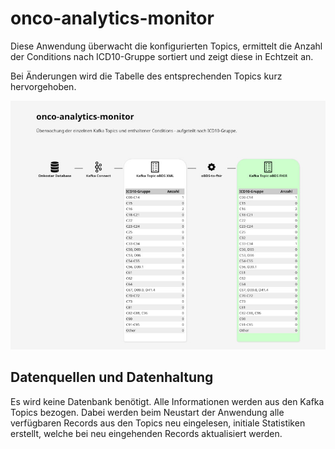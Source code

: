 # onco-analytics-monitor

Diese Anwendung überwacht die konfigurierten Topics, ermittelt die Anzahl der Conditions nach ICD10-Gruppe sortiert
und zeigt diese in Echtzeit an.

Bei Änderungen wird die Tabelle des entsprechenden Topics kurz hervorgehoben.

![Screenshot](docs/screenshot.jpeg)

## Datenquellen und Datenhaltung

Es wird keine Datenbank benötigt. Alle Informationen werden aus den Kafka Topics bezogen. Dabei werden beim Neustart der
Anwendung alle verfügbaren Records aus den Topics neu eingelesen, initiale Statistiken erstellt, welche bei neu
eingehenden Records aktualisiert werden.